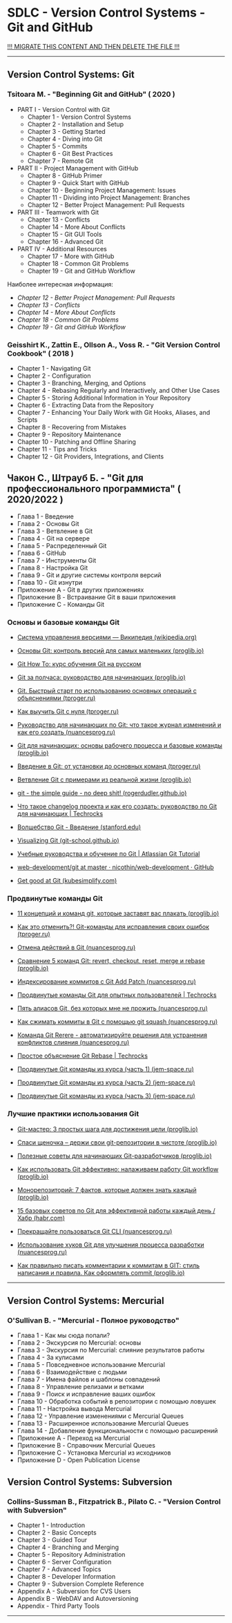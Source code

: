 # SDLC - Version Control Systems - Git and GitHub

[!!! MIGRATE THIS CONTENT AND THEN DELETE THE FILE !!!]()

---

## Version Control Systems: Git

### Tsitoara M. - "Beginning Git and GitHub" ( 2020 )

* PART I - Version Control with Git
  * Chapter 1 - Version Control Systems
  * Chapter 2 - Installation and Setup
  * Chapter 3 - Getting Started
  * Chapter 4 - Diving into Git
  * Chapter 5 - Commits
  * Chapter 6 - Git Best Practices
  * Chapter 7 - Remote Git
* PART II - Project Management with GitHub
  * Chapter 8 - GitHub Primer
  * Chapter 9 - Quick Start with GitHub
  * Chapter 10 - Beginning Project Management: Issues
  * Chapter 11 - Dividing into Project Management: Branches
  * Chapter 12 - Better Project Management: Pull Requests
* PART III - Teamwork with Git
  * Chapter 13 - Conflicts
  * Chapter 14 - More About Conflicts
  * Chapter 15 - Git GUI Tools
  * Chapter 16 - Advanced Git
* PART IV - Additional Resources
  * Chapter 17 - More with GitHub
  * Chapter 18 - Common Git Problems
  * Chapter 19 - Git and GitHub Workflow

Наиболее интересная информация:

* *Chapter 12 - Better Project Management: Pull Requests*
* *Chapter 13 - Conflicts*
* *Chapter 14 - More About Conflicts*
* *Chapter 18 - Common Git Problems*
* *Chapter 19 - Git and GitHub Workflow*

### Geisshirt K., Zattin E., Ollson A., Voss R. - "Git Version Control Cookbook" ( 2018 )

* Chapter 1 - Navigating Git
* Chapter 2 - Configuration
* Chapter 3 - Branching, Merging, and Options
* Chapter 4 - Rebasing Regularly and Interactively, and Other Use Cases
* Chapter 5 - Storing Additional Information in Your Repository
* Chapter 6 - Extracting Data from the Repository
* Chapter 7 - Enhancing Your Daily Work with Git Hooks, Aliases, and Scripts
* Chapter 8 - Recovering from Mistakes
* Chapter 9 - Repository Maintenance
* Chapter 10 - Patching and Offline Sharing
* Chapter 11 - Tips and Tricks
* Chapter 12 - Git Providers, Integrations, and Clients

## Чакон С., Штрауб Б. - "Git для профессионального программиста" ( 2020/2022 )

* Глава 1 - Введение
* Глава 2 - Основы Git
* Глава 3 - Ветвление в Git
* Глава 4 - Git на сервере
* Глава 5 - Распределенный Git
* Глава 6 - GitHub
* Глава 7 - Инструменты Git
* Глава 8 - Настройка Git
* Глава 9 - Git и другие системы контроля версий
* Глава 10 - Git изнутри
* Приложение А - Git в других приложениях
* Приложение B - Встраивание Git в ваши приложения
* Приложение C - Команды Git

### Основы и базовые команды Git

* [Система управления версиями — Википедия (wikipedia.org)](https://ru.wikipedia.org/wiki/%D0%A1%D0%B8%D1%81%D1%82%D0%B5%D0%BC%D0%B0_%D1%83%D0%BF%D1%80%D0%B0%D0%B2%D0%BB%D0%B5%D0%BD%D0%B8%D1%8F_%D0%B2%D0%B5%D1%80%D1%81%D0%B8%D1%8F%D0%BC%D0%B8)

* [Основы Git: контроль версий для самых маленьких (proglib.io)](https://proglib.io/p/git-starting)

* [Git How To: курс обучения Git на русском](https://githowto.com/ru)

* [Git за полчаса: руководство для начинающих (proglib.io)](https://proglib.io/p/git-for-half-an-hour)

* [Git. Быстрый старт по использованию основных операций с объяснениями (tproger.ru)](https://tproger.ru/translations/git-quick-start/)

* [Как выучить Git с нуля (tproger.ru)](https://tproger.ru/curriculum/git-guide/)

* [Руководство для начинающих по Git: что такое журнал изменений и как его создать (nuancesprog.ru)](https://nuancesprog.ru/p/7953/)

* [Git для начинающих: основы рабочего процесса и базовые команды (proglib.io)](https://proglib.io/p/git-base)

* [Введение в Git: от установки до основных команд (tproger.ru)](https://tproger.ru/translations/beginner-git-cheatsheet/)

* [Ветвление Git с примерами из реальной жизни (proglib.io)](https://proglib.io/p/vetvlenie-git-s-primerami-iz-realnoy-zhizni-2020-01-25)

* [git - the simple guide - no deep shit! (rogerdudler.github.io)](http://rogerdudler.github.io/git-guide/index.ru.html)

* [Что такое changelog проекта и как его создать: руководство по Git для начинающих | Techrocks](https://techrocks.ru/2020/04/01/how-to-generate-a-changelog/)

* [Волшебство Git - Введение (stanford.edu)](http://www-cs-students.stanford.edu/~blynn/gitmagic/intl/ru/)

* [Visualizing Git (git-school.github.io)](http://git-school.github.io/visualizing-git/)

* [Учебные руководства и обучение по Git | Atlassian Git Tutorial](https://www.atlassian.com/ru/git/tutorials)

* [web-development/git at master · nicothin/web-development · GitHub](https://github.com/nicothin/web-development/tree/master/git)

* [Get good at Git (kubesimplify.com)](https://blog.kubesimplify.com/get-good-at-git)

### Продвинутые команды Git

* [11 концепций и команд git, которые заставят вас плакать (proglib.io)](https://proglib.io/p/painful-git)

* [Как это отменить?! Git-команды для исправления своих ошибок (tproger.ru)](https://tproger.ru/translations/problems-with-git/)

* [Отмена действий в Git (nuancesprog.ru)](https://nuancesprog.ru/p/7659/)

* [Сравнение 5 команд Git: revert, checkout, reset, merge и rebase (proglib.io)](https://proglib.io/p/sravnenie-5-komand-git-revert-checkout-reset-merge-i-rebase-2020-05-25)

* [Индексирование коммитов с Git Add Patch (nuancesprog.ru)](https://nuancesprog.ru/p/7502/)

* [Продвинутые команды Git для опытных пользователей | Techrocks](https://techrocks.ru/2020/06/30/git-concepts-for-advanced-users/)

* [Пять алиасов Git, без которых мне не прожить (nuancesprog.ru)](https://nuancesprog.ru/p/8922/)

* [Как сжимать коммиты в Git с помощью git squash (nuancesprog.ru)](https://nuancesprog.ru/p/9349/)

* [Команда Git Rerere - автоматизируйте решения для устранения конфликтов слияния (nuancesprog.ru)](https://nuancesprog.ru/p/6880/)

* [Простое объяснение Git Rebase | Techrocks](https://techrocks.ru/2020/01/04/git-rebase-simple-explanation/)

* [Продвинутые Git команды из курса (часть 1) (jem-space.ru)](https://jem-space.ru/prodvinutyi-kurs-po-git-chast-1/)

* [Продвинутые Git команды из курса (часть 2) (jem-space.ru)](https://jem-space.ru/zapiski-po-ghitu-2/)

* [Продвинутые Git команды из курса (часть 3) (jem-space.ru)](https://jem-space.ru/git-advanced-3/)

### Лучшие практики использования Git

* [Git-мастер: 3 простых шага для достижения цели (proglib.io)](https://proglib.io/p/git-master)

* [Спаси щеночка – держи свои git-репозитории в чистоте (proglib.io)](https://proglib.io/p/clean-git-repo)

* [Полезные советы для начинающих Git-разработчиков (proglib.io)](https://proglib.io/p/git-for-beginner)

* [Как использовать Git эффективно: налаживаем работу Git workflow (proglib.io)](https://proglib.io/p/effective-git-workflow)

* [Монорепозиторий: 7 фактов, которые должен знать каждый (proglib.io)](https://proglib.io/p/monorepo)

* [15 базовых советов по Git для эффективной работы каждый день / Хабр (habr.com)](https://habr.com/ru/companies/manychat/articles/511946/)

* [Прекращайте пользоваться Git CLI (nuancesprog.ru)](https://nuancesprog.ru/p/8760/)

* [Использование хуков Git для улучшения процесса разработки (nuancesprog.ru)](https://nuancesprog.ru/p/8627/)

* [Как правильно писать комментарии к коммитам в GIT: стиль написания и правила. Как оформлять commit (proglib.io)](https://proglib.io/p/kak-pravilno-pisat-soobshcheniya-kommitov-v-git-chtoby-vsem-bylo-horosho-2022-08-11)

---

## Version Control Systems: Mercurial

### O'Sullivan B. - "Mercurial - Полное руководство"

* Глава 1 - Как мы сюда попали?
* Глава 2 - Экскурсия по Mercurial: основы
* Глава 3 - Экскурсия по Mercurial: слияние результатов работы
* Глава 4 - За кулисами
* Глава 5 - Повседневное использование Mercurial
* Глава 6 - Взаимодействие с людьми
* Глава 7 - Имена файлов и шаблоны совпадений
* Глава 8 - Управление релизами и ветками
* Глава 9 - Поиск и исправление ваших ошибок
* Глава 10 - Обработка событий в репозитории с помощью ловушек
* Глава 11 - Настройка вывода Mercurial
* Глава 12 - Управление изменениями с Mercurial Queues
* Глава 13 - Расширенное использование Mercurial Queues
* Глава 14 - Добавление функциональности с помощью расширений
* Приложение A - Переход на Mercurial
* Приложение B - Справочник Mercurial Queues
* Приложение C - Установка Mercurial из исходников
* Приложение D - Open Publication License

## Version Control Systems: Subversion

### Collins-Sussman B., Fitzpatrick B., Pilato C. - "Version Control with Subversion"

* Chapter 1 - Introduction
* Chapter 2 - Basic Concepts
* Chapter 3 - Guided Tour
* Chapter 4 - Branching and Merging
* Chapter 5 - Repository Administration
* Chapter 6 - Server Configuration
* Chapter 7 - Advanced Topics
* Chapter 8 - Developer Information
* Chapter 9 - Subversion Complete Reference
* Appendix A - Subversion for CVS Users
* Appendix B - WebDAV and Autoversioning
* Appendix - Third Party Tools

---
